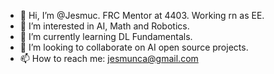 - 👋 Hi, I’m @Jesmuc. FRC Mentor at 4403. Working rn as EE.
- 👀 I’m interested in AI, Math and Robotics.
- 🌱 I’m currently learning DL Fundamentals.
- 💞️ I’m looking to collaborate on AI open source projects.
- 📫 How to reach me: jesmunca@gmail.com

<!---
Jesmuc/Jesmuc is a ✨ special ✨ repository because its `README.md` (this file) appears on your GitHub profile.
You can click the Preview link to take a look at your changes.
--->
